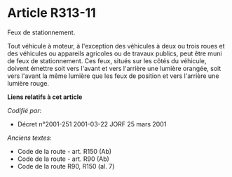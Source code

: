 # Article R313-11

Feux de stationnement.

Tout véhicule à moteur, à l'exception des véhicules à deux ou trois roues et des véhicules ou appareils agricoles ou de
travaux publics, peut être muni de feux de stationnement. Ces feux, situés sur les côtés du véhicule, doivent émettre soit
vers l'avant et vers l'arrière une lumière orangée, soit vers l'avant la même lumière que les feux de position et vers
l'arrière une lumière rouge.

**Liens relatifs à cet article**

_Codifié par_:

  - Décret n°2001-251 2001-03-22 JORF 25 mars 2001

_Anciens textes_:

  - Code de la route - art. R150 (Ab)
  - Code de la route - art. R90 (Ab)
  - Code de la route R90, R150 (al. 7)
